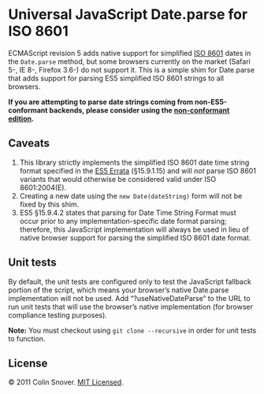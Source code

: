 Universal JavaScript Date.parse for ISO 8601
============================================

ECMAScript revision 5 adds native support for simplified [ISO 8601](http://en.wikipedia.org/wiki/ISO_8601) dates in the
`Date.parse` method, but some browsers currently on the market (Safari 5-, IE 8-, Firefox 3.6-) do not support it. This
is a simple shim for Date.parse that adds support for parsing ES5 simplified ISO 8601 strings to all browsers.

**If you are attempting to parse date strings coming from non-ES5-conformant backends, please consider using the
[non-conformant edition](https://github.com/csnover/js-iso8601/tree/lax).**

Caveats
-------

1. This library strictly implements the simplified ISO 8601 date time string format specified in the
   [ES5 Errata](http://wiki.ecmascript.org/doku.php?id=es3.1:es3.1_proposal_working_draft) (§15.9.1.15) and will *not*
   parse ISO 8601 variants that would otherwise be considered valid under ISO 8601:2004(E).
2. Creating a new date using the `new Date(dateString)` form will not be fixed by this shim.
3. ES5 §15.9.4.2 states that parsing for Date Time String Format must occur prior to any implementation-specific date
   format parsing; therefore, this JavaScript implementation will always be used in lieu of native browser support
   for parsing the simplified ISO 8601 date format.

Unit tests
----------

By default, the unit tests are configured only to test the JavaScript fallback portion of the script, which means
your browser’s native Date.parse implementation will not be used. Add “?useNativeDateParse” to the URL to run unit
tests that will use the browser’s native implementation (for browser compliance testing purposes).

**Note:** You must checkout using `git clone --recursive` in order for unit tests to function.


License
-------

© 2011 Colin Snover. [MIT Licensed](http://www.opensource.org/licenses/mit-license.php).

